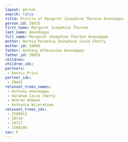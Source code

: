 ```yaml
---
layout: person
search: false
title: Profile of Margaret Josephine Therese Anandappa
person_id: I0435
first_name: Margaret Josephine Therese
last_name: Anandappa
full_name: Margaret Josephine Therese Anandappa
mother: Hermia Perpetua Josephine Casie Chetty
mother_id: I0060
father: Anthony Athenasias Anandappa
father_id: I0059
children:
children_ids:
partners:
 - Dennis Prins
partner_ids:
 - I0442
relevant_trees_names:
 - Anthony Anandappa
 - Abraham Casie Chetty
 - Andrew Adaman
 - Anthonia Wijeratnam
relevant_trees_ids:
 - I500013
 - I0734
 - I0727
 - I500100
sex: F
---
```



